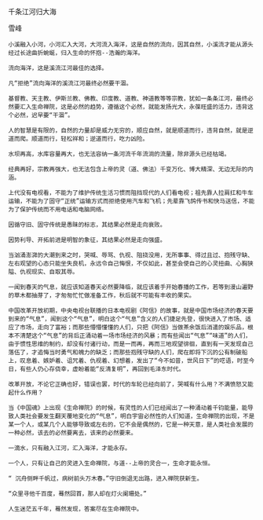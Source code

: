 千条江河归大海

雪峰


    小溪融入小河，小河汇入大河，大河流入海洋，这是自然的流向，因其自然，小溪流才能从源头经过长途曲折蜿蜒，归入生命的怀抱--浩瀚的海洋。

    流向海洋，这是溪流江河最佳的选择。

    凡“拒绝”流向海洋的溪流江河最终必然要干涸。

    基督教、天主教、伊斯兰教、佛教、印度教、道教、神道教等等宗教，犹如一条条江河，最终必然要汇入生命禅院，这是必然的趋势，遵循这个必然，就能发扬光大，永葆旺盛的活力，违背这个必然，迟早要“干涸”。

    人的智慧是有限的，自然的力量却是威力无穷的，顺应自然，就是顺道而行，违背自然，就是逆道而爬。顺道而行，轻松祥和；逆道而行，吃力凶险。

    水坝再高，水库容量再大，也无法容纳一条河流千年流淌的流量，除非源头已经枯竭。

    经典再好，宗教再强大，也无法包含上帝的灵（道、佛法）千变万化、博大精深、无边无际的内涵。

    上代没有电视看，不能为了维护传统生活习惯而阻挡现代的人们看电视；祖先靠人拉肩扛和牛车运输，不能为了固守“正统”运输方式而拒绝使用汽车和飞机；先辈靠飞鸽传书和快马送信，不能为了保护传统而不用电话和电脑网络。

    因循守旧、固守传统是愚昧的标志，其结果必然是走向衰败。

    因势利导、开拓前进是明智的象征，其结果必然是走向强盛。

    当汹涌澎湃的大潮到来之时，哭喊、辱骂、仇视、阻挠没用，无所事事、得过且过、抱残守缺、左右观望的心态只能坐失良机，永远令自己悔恨，不仅如此，甚至会使自己的心灵扭曲、心胸狭隘、仇视现实、自取其辱。

    一闻到春天的气息，就应该知道春天必然要降临，就应该着手开始春播的工作，若等到漫山遍野的草木都抽芽了，才匆匆忙忙做准备工作，秋后就不可能有丰收的果实。

    中国改革开放初期，中央电视台联播的日本电视剧《阿信》的故事，就是中国市场经济的春天要到来的“气息”，闻到这个“气息”，明白这个“气息”含义的人们捷足先登，很快进入了市场、适应了市场，走向了富裕；而那些懵懵懂懂的人们，只把《阿信》当做茶余饭后消遣的娱乐品，根本不清楚这个“气息”的背后正涌动着一场市场经济的风暴；而有些闻出“气息”“味道”的人们，由于惯性思维的制约，却没有付诸行动，而是一而再，再而三地观望徘徊，直到有一天发现自己落伍了，才追悔当时勇气和魄力的缺乏；而那些抱残守缺的人们，爬在即将下沉的公有制破船上，叹息着、嫉妒着、诅咒着、仇视着、幻想着，发出了“今不如昔，世风日下”的呓语，时至今日，有些人仍心存侥幸，虚盼着能“反清复明”，再回到毛泽东时代。

    改革开放，不论它正确也好，错误也罢，时代的车轮已经向前了，哭喊有什么用？不满愤怒又能起什么作用？

    当《中国魂》上出现《生命禅院》的时候，有灵性的人们已经闻出了一种涌动着千钧能量，能导致人类社会要发生翻天覆地变化的“气息”，明白宇宙必然性的人们知道，生命禅院的出现，不是某一个人，或某几个人能够导致或左右的，它不会是偶然的，它是一种天意，是人类社会发展的一种必然，该去的必然要离去，该来的必然要来。

    一滴水，只有融入江河，汇入海洋，才能永存。

    一个人，只有让自己的灵进入生命禅院，与道--上帝的灵合一，生命才能永恒。

    “ 沉舟侧畔千帆过，病树前头万木春。”守旧倒退无出路，进入禅院获新生。

    “众里寻他千百度，蓦然回首，那人却在灯火阑珊处。”

    人生迷茫五千年，蓦然发现，答案尽在生命禅院中。



